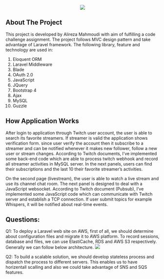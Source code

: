 <p align="center"><img src="https://laravel.com/assets/img/components/logo-laravel.svg"></p>



## About The Project

This project is developed by Alireza Mahmoudi with aim of fulfilling a code challenge assignment.
The project follows MVC design pattern and take advantage of Laravel framework. The following library, feature and technology are used in: 

1.	Eloquent ORM    
2.	Laravel Middleware
3.	Blade
4.	OAuth 2.0 
5.	JavaScript
6.	JQuery 
7.	Bootstrap 4
8.	Ajax
9.	MySQL 
10.	Guzzle


## How Application Works

After login to application through Twitch user account, the user is able to search its favorite streamers. If streamer is valid the application shows verification form. since user verify the account then it subscribe to a streamer and can be notified whenever it makes new follower, follow a new user or stream changes. According to Twitch documents, I’ve implemented some back-end code which are able to process twitch webhook and record all streamer activities in MySQL server. In the next panels, users can find their subscriptions and the last 10 their favorite streamer’s activities.  

On the second page (livestream), the user is able to watch a live stream and use its channel chat room. The next panel is designed to deal with a JavaScript websocket. According to Twitch document (Pubsub), I’ve implemented some JavaScript code which can communicate with Twitch server and establish a TCP connection. If user submit topics for example Whispers, it will be notified about real-time events.

## Questions:

Q1: 
To deploy a Laravel web site on AWS, first of all, we should determine about configuration files and migrate it to AWS platform. To record sessions, database and files, we can use ElastiCache, RDS and AWS S3 respectively. Generally we can follow below architecture.
<img src="https://user-images.githubusercontent.com/48668293/56323968-bdd4e680-6182-11e9-92e8-6207b7b1f563.png">

Q2: 
To build a scalable solution, we should develop stateless process and dispatch the process to different servers. This enables us to have horizentall scalling and also we could take advantage of SNS and SQS features.   

